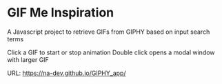 # GIF Me Inspiration

A Javascript project to retrieve GIFs from GIPHY based on input search terms

Click a GIF to start or stop animation
Double click opens a modal window with larger GIF

URL: https://na-dev.github.io/GIPHY_app/
